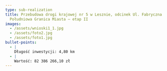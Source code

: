 ```yaml
---
type: sub-realization
title: Przebudowa drogi krajowej nr 5 w Lesznie, odcinek Ul. Fabryczna –
  Południowa Granica Miasta – etap II
images:
  - /assets/wnioski1_1.jpg
  - /assets/foto2.jpg
  - /assets/foto1.jpg
bullet-points:
  - |
    Długość inwestycji: 4,80 km
  - |
    Wartość: 82 386 266,10 zł
---
```

